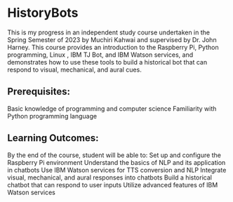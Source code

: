 # HistoryBots

This is my progress in an independent study course undertaken in the Spring Semester of 2023 by Muchiri Kahwai and supervised by Dr. John Harney. This course provides an introduction to the Raspberry Pi, Python programming, Linux , IBM TJ Bot, and IBM Watson services, and demonstrates how to use these tools to build a historical bot that can respond to visual, mechanical, and aural cues.

## Prerequisites:
Basic knowledge of programming and computer science
Familiarity with Python programming language


## Learning Outcomes:
By the end of the course, student will be able to:
Set up and configure the Raspberry Pi environment
Understand the basics of NLP and its application in chatbots
Use IBM Watson services for TTS conversion and NLP
Integrate visual, mechanical, and aural responses into chatbots
Build a historical chatbot that can respond to user inputs
Utilize advanced features of IBM Watson services
